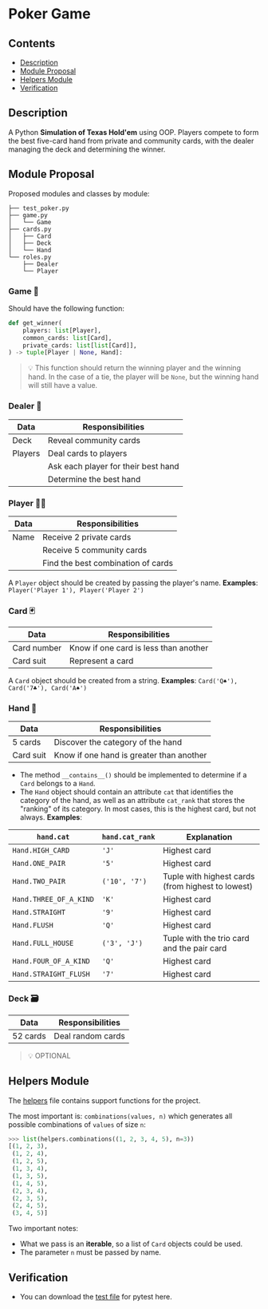 # Poker Game

## Contents
- [Description](#description)
- [Module Proposal](#module-proposal)
- [Helpers Module](#helpers-module)
- [Verification](#verification)

## Description

A Python **Simulation of Texas Hold'em** using OOP. Players compete to form the best five-card hand from private and community cards, with the dealer managing the deck and determining the winner. 

## Module Proposal

Proposed modules and classes by module:

```
├── test_poker.py
├── game.py
│   └── Game
├── cards.py
│   ├── Card
│   ├── Deck
│   └── Hand
└── roles.py
    ├── Dealer
    └── Player
```

### Game 🎲

Should have the following function:

```python
def get_winner(
    players: list[Player],
    common_cards: list[Card],
    private_cards: list[list[Card]],
) -> tuple[Player | None, Hand]:
```

> 💡 This function should return the winning player and the winning hand. In the case of a tie, the player will be `None`, but the winning hand will still have a value.

### Dealer 🎩

| Data     | Responsibilities                  |
| --------- | ---------------------------------- |
| Deck      | Reveal community cards             |
| Players   | Deal cards to players              |
|           | Ask each player for their best hand|
|           | Determine the best hand           |

### Player 🙅‍♀️

| Data    | Responsibilities                          |
| ------- | ------------------------------------------ |
| Name    | Receive 2 private cards                   |
|         | Receive 5 community cards                 |
|         | Find the best combination of cards        |

A `Player` object should be created by passing the player's name. **Examples**: `Player('Player 1'), Player('Player 2')`

### Card 🃏

| Data               | Responsibilities                      |
| ------------------- | ------------------------------------- |
| Card number        | Know if one card is less than another |
| Card suit          | Represent a card                      |

A `Card` object should be created from a string. **Examples**: `Card('Q♠'), Card('7♣'), Card('A♠')`

### Hand 🤙

| Data            | Responsibilities                     |
| ---------------- | ------------------------------------- |
| 5 cards         | Discover the category of the hand     |
| Card suit       | Know if one hand is greater than another |

- The method `__contains__()` should be implemented to determine if a `Card` belongs to a `Hand`.
- The `Hand` object should contain an attribute `cat` that identifies the category of the hand, as well as an attribute `cat_rank` that stores the "ranking" of its category. In most cases, this is the highest card, but not always. **Examples**:

| `hand.cat`             | `hand.cat_rank` | Explanation                                   |
| ---------------------- | --------------- | --------------------------------------------- |
| `Hand.HIGH_CARD`       | `'J'`           | Highest card                                 |
| `Hand.ONE_PAIR`        | `'5'`           | Highest card                                 |
| `Hand.TWO_PAIR`        | `('10', '7')`   | Tuple with highest cards (from highest to lowest) |
| `Hand.THREE_OF_A_KIND` | `'K'`           | Highest card                                 |
| `Hand.STRAIGHT`        | `'9'`           | Highest card                                 |
| `Hand.FLUSH`           | `'Q'`           | Highest card                                 |
| `Hand.FULL_HOUSE`      | `('3', 'J')`    | Tuple with the trio card and the pair card   |
| `Hand.FOUR_OF_A_KIND`  | `'Q'`           | Highest card                                 |
| `Hand.STRAIGHT_FLUSH`  | `'7'`           | Highest card                                 |

### Deck 🗃️

| Data     | Responsibilities     |
| --------- | --------------------- |
| 52 cards | Deal random cards     |

> 💡 OPTIONAL

## Helpers Module

The [helpers](./helpers.py) file contains support functions for the project.

The most important is: `combinations(values, n)` which generates all possible combinations of `values` of size `n`:

```python
>>> list(helpers.combinations((1, 2, 3, 4, 5), n=3))
[(1, 2, 3),
 (1, 2, 4),
 (1, 2, 5),
 (1, 3, 4),
 (1, 3, 5),
 (1, 4, 5),
 (2, 3, 4),
 (2, 3, 5),
 (2, 4, 5),
 (3, 4, 5)]
```

Two important notes:

- What we pass is an **iterable**, so a list of `Card` objects could be used.
- The parameter `n` must be passed by name.

## Verification

- You can download the [test file](./test_poker.py) for pytest here.
